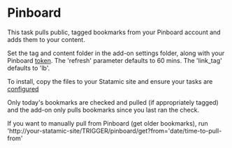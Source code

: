 Pinboard
========

This task pulls public, tagged bookmarks from your Pinboard account and adds them to your content.

Set the tag and content folder in the add-on settings folder, along with your Pinboard [token](https://pinboard.in/settings/password).
The 'refresh' parameter defaults to 60 mins. The 'link_tag' defaults to 'lb'.

To install, copy the files to your Statamic site and ensure your tasks are [configured](http://learn.statamic.com/learn/creating-add-ons/tasks)

Only today's bookmarks are checked and pulled (if appropriately tagged) and the add-on only pulls bookmarks since you last ran the check.

If you want to manually pull from Pinboard (get older bookmarks), run 'http://your-statamic-site/TRIGGER/pinboard/get?from='date/time-to-pull-from'
